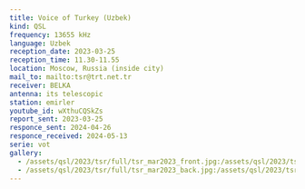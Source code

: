 ```yaml
---
title: Voice of Turkey (Uzbek)
kind: QSL
frequency: 13655 kHz
language: Uzbek
reception_date: 2023-03-25
reception_time: 11.30-11.55
location: Moscow, Russia (inside city)
mail_to: mailto:tsr@trt.net.tr
receiver: BELKA
antenna: its telescopic
station: emirler
youtube_id: wXthuCQSkZs
report_sent: 2023-03-25
responce_sent: 2024-04-26
responce_received: 2024-05-13
serie: vot
gallery:
  - /assets/qsl/2023/tsr/full/tsr_mar2023_front.jpg:/assets/qsl/2023/tsr/small/tsr_mar2023_front.jpg
  - /assets/qsl/2023/tsr/full/tsr_mar2023_back.jpg:/assets/qsl/2023/tsr/small/tsr_mar2023_back.jpg
---
```

